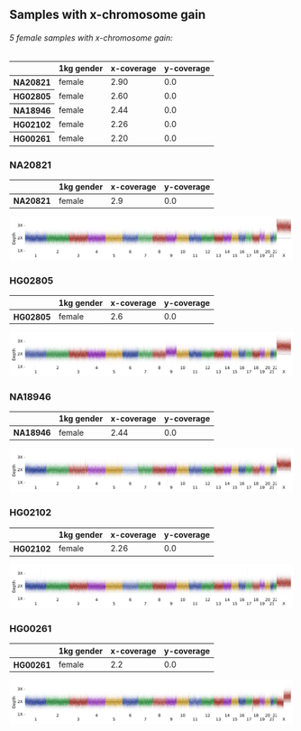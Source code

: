 ## Samples with x-chromosome gain


<h6>5 female samples with x-chromosome gain: </h6>



<table border="0" class="dataframe">
  <thead>
    <tr style="text-align: right;">
      <th></th>
      <th>1kg gender</th>
      <th>x-coverage</th>
      <th>y-coverage</th>
    </tr>
  </thead>
  <tbody>
    <tr>
      <th>NA20821</th>
      <td>female</td>
      <td>2.90</td>
      <td>0.0</td>
    </tr>
    <tr>
      <th>HG02805</th>
      <td>female</td>
      <td>2.60</td>
      <td>0.0</td>
    </tr>
    <tr>
      <th>NA18946</th>
      <td>female</td>
      <td>2.44</td>
      <td>0.0</td>
    </tr>
    <tr>
      <th>HG02102</th>
      <td>female</td>
      <td>2.26</td>
      <td>0.0</td>
    </tr>
    <tr>
      <th>HG00261</th>
      <td>female</td>
      <td>2.20</td>
      <td>0.0</td>
    </tr>
  </tbody>
</table>



<h3>NA20821</h3>



<table border="0" class="dataframe">
  <thead>
    <tr style="text-align: right;">
      <th></th>
      <th>1kg gender</th>
      <th>x-coverage</th>
      <th>y-coverage</th>
    </tr>
  </thead>
  <tbody>
    <tr>
      <th>NA20821</th>
      <td>female</td>
      <td>2.9</td>
      <td>0.0</td>
    </tr>
  </tbody>
</table>



![png](plots/x_chrom_gain_3_2.png)



<h3>HG02805</h3>



<table border="0" class="dataframe">
  <thead>
    <tr style="text-align: right;">
      <th></th>
      <th>1kg gender</th>
      <th>x-coverage</th>
      <th>y-coverage</th>
    </tr>
  </thead>
  <tbody>
    <tr>
      <th>HG02805</th>
      <td>female</td>
      <td>2.6</td>
      <td>0.0</td>
    </tr>
  </tbody>
</table>



![png](plots/x_chrom_gain_3_5.png)



<h3>NA18946</h3>



<table border="0" class="dataframe">
  <thead>
    <tr style="text-align: right;">
      <th></th>
      <th>1kg gender</th>
      <th>x-coverage</th>
      <th>y-coverage</th>
    </tr>
  </thead>
  <tbody>
    <tr>
      <th>NA18946</th>
      <td>female</td>
      <td>2.44</td>
      <td>0.0</td>
    </tr>
  </tbody>
</table>



![png](plots/x_chrom_gain_3_8.png)



<h3>HG02102</h3>



<table border="0" class="dataframe">
  <thead>
    <tr style="text-align: right;">
      <th></th>
      <th>1kg gender</th>
      <th>x-coverage</th>
      <th>y-coverage</th>
    </tr>
  </thead>
  <tbody>
    <tr>
      <th>HG02102</th>
      <td>female</td>
      <td>2.26</td>
      <td>0.0</td>
    </tr>
  </tbody>
</table>



![png](plots/x_chrom_gain_3_11.png)



<h3>HG00261</h3>



<table border="0" class="dataframe">
  <thead>
    <tr style="text-align: right;">
      <th></th>
      <th>1kg gender</th>
      <th>x-coverage</th>
      <th>y-coverage</th>
    </tr>
  </thead>
  <tbody>
    <tr>
      <th>HG00261</th>
      <td>female</td>
      <td>2.2</td>
      <td>0.0</td>
    </tr>
  </tbody>
</table>



![png](plots/x_chrom_gain_3_14.png)

